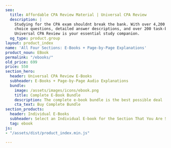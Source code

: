 ```yaml
---
seo:
  title: Affordable CPA Review Material | Universal CPA Review
  description: |
    Studying for the CPA exam shouldnt break the bank. With over 4,200 multiple
    choice questions, detailed answer descriptions, and over 200 task-based simulations replicating your real exam experience,
    Universal CPA Review is your essential study companion.
  og_type: product.group
layout: product_index
name: 'All Four Sections: E-Books + Page-by-Page Explanations'
product_noun: EBook
permalink: "/ebooks/"
old_price: 699
price: 550
section_hero:
  header: Universal CPA Review E-Books
  subheader: E-Books + Page-by-Page Audio Explanations
  bundle:
    image: /assets/images/icons/ebook.png
    title: Complete E-Book Bundle
    description: The complete e-book bundle is the best possible deal
    cta_text: Buy Complete Bundle
section_products:
  header: Individual E-Books
  subheader: Select an Individual E-book for the Section That You Are Studying For
  tag: ebook
js:
- "/assets/dist/product_index.min.js"

---
```

